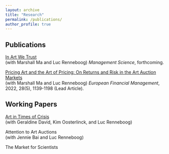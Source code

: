 ```yaml
---
layout: archive
title: "Research"
permalink: /publications/
author_profile: true
---
```


## Publications
[In Art We Trust](https://pubsonline.informs.org/doi/full/10.1287/mnsc.2022.4633) <br/>
(with Marshall Ma and Luc Renneboog)
  *Management Science*, forthcoming.<br/>

[Pricing Art and the Art of Pricing: On Returns and Risk in the Art Auction Markets](https://onlinelibrary.wiley.com/doi/10.1111/eufm.12348)<br/> 
(with Marshall Ma and Luc Renneboog)
  *European Financial Management*, 2022, 28(5), 1139-1198 (Lead Article).<br/>

## Working Papers
[Art in Times of Crisis](https://papers.ssrn.com/sol3/papers.cfm?abstract_id=3929327) <br/>
 (with Geraldine David, Kim Oosterlinck, and Luc Renneboog)  

Attention to Art Auctions <br/>
 (with Jennie Bai and Luc Renneboog)  

The Market for Scientists <br/>
 
  


